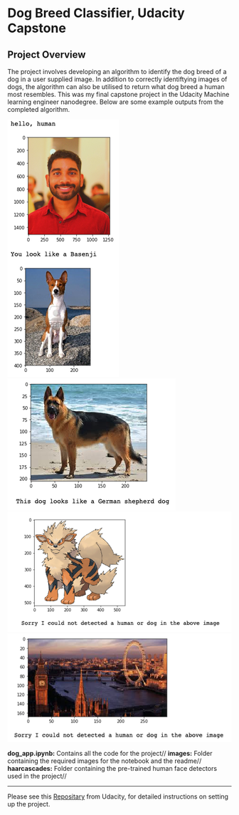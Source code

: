 # Dog Breed Classifier, Udacity Capstone

## Project Overview

The project involves developing an algorithm to identify the dog breed of a dog in a user supplied image. In addition to correctly identiftying images of dogs, the algorithm can also be utilised to return what dog breed a human most resembles.
This was my final capstone project in the Udacity Machine learning engineer nanodegree. Below are some example outputs from the completed algorithm.

![Jay Image](./images/example_outputs/jay.png) 
![GSD Image](./images/example_outputs/gsd.png) 
![Arcanine Image](./images/example_outputs/arcanine.png) 
![London Image](./images/example_outputs/london.png) 

**dog_app.ipynb:** Contains all the code for the project//
**images:** Folder containing the required images for the notebook and the readme//
**haarcascades:** Folder containing the pre-trained human face detectors used in the project//

---

Please see this [Repositary](https://github.com/udacity/deep-learning-v2-pytorch/tree/master/project-dog-classification) from Udacity, for detailed instructions on setting up the project.


